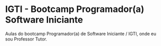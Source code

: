 # IGTI - Bootcamp Programador(a) Software Iniciante 
Aulas do bootcamp Programador(a) de Software Iniciante / IGTI, onde eu sou Professor Tutor. 
